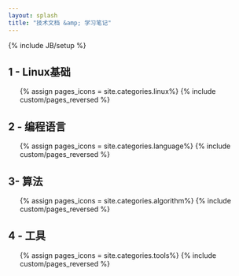 ```yaml
---
layout: splash
title: "技术文档 &amp; 学习笔记"
---
```

{% include JB/setup %}

## 1 - Linux基础

<ul class="thumbnails">
  {% assign pages_icons = site.categories.linux%}
  {% include custom/pages_reversed %}
</ul>

## 2 - 编程语言 

<ul class="thumbnails">
  {% assign pages_icons = site.categories.language%}
  {% include custom/pages_reversed %}
</ul>

## 3- 算法

<ul class="thumbnails">
  {% assign pages_icons = site.categories.algorithm%}
  {% include custom/pages_reversed %}
</ul>

## 4 - 工具

<ul class="thumbnails">
  {% assign pages_icons = site.categories.tools%}
  {% include custom/pages_reversed %}
</ul>

